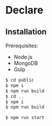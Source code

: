 # Declare

## Installation

Prerequisites:
- Node.js
- MongoDB
- Gulp

```bash
$ cd public
$ npm i
$ npm run build
$ cd ..
$ npm i
$ npm run build

$ npm run start
```
